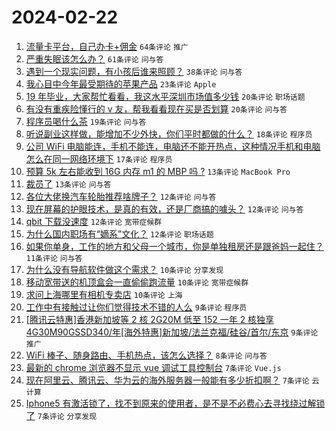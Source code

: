 # 2024-02-22

1. [流量卡平台，自己办卡+佣金](https://www.v2ex.com/t/1017424) `64条评论` `推广`
1. [严重失眠该怎么办？](https://www.v2ex.com/t/1017427) `61条评论` `问与答`
1. [遇到一个现实问题，有小孩后谁来照顾？](https://www.v2ex.com/t/1017442) `38条评论` `问与答`
1. [我心目中今年最受期待的苹果产品](https://www.v2ex.com/t/1017431) `23条评论` `Apple`
1. [19 年毕业，大家帮忙看看，我这水平深圳市场值多少钱](https://www.v2ex.com/t/1017458) `20条评论` `职场话题`
1. [有没有重疾险懂行的 v 友，帮我看看现在买是否划算](https://www.v2ex.com/t/1017430) `20条评论` `问与答`
1. [程序员喝什么茶](https://www.v2ex.com/t/1017462) `19条评论` `问与答`
1. [听说副业这样做，能增加不少外快，你们平时都做的什么？](https://www.v2ex.com/t/1017441) `18条评论` `程序员`
1. [公司 WiFi 电脑能连，手机不能连，电脑还不能开热点，这种情况手机和电脑怎么在同一网络环境下](https://www.v2ex.com/t/1017426) `17条评论` `程序员`
1. [预算 5k 左右能收到 16G 内存 m1 的 MBP 吗 ?](https://www.v2ex.com/t/1017447) `13条评论` `MacBook Pro`
1. [裁员了](https://www.v2ex.com/t/1017443) `13条评论` `问与答`
1. [各位大佬换汽车轮胎推荐啥牌子？](https://www.v2ex.com/t/1017453) `12条评论` `问与答`
1. [现在屏幕的护眼技术，是真的有效，还是厂商搞的噱头？](https://www.v2ex.com/t/1017445) `12条评论` `问与答`
1. [qbit 下载没速度](https://www.v2ex.com/t/1017439) `12条评论` `宽带症候群`
1. [为什么国内职场有“嫡系”文化？](https://www.v2ex.com/t/1017402) `12条评论` `职场话题`
1. [如果你单身，工作的地方和父母一个城市，你是单独租房还是跟爸妈一起住？](https://www.v2ex.com/t/1017406) `11条评论` `问与答`
1. [为什么没有导航软件做这个需求？](https://www.v2ex.com/t/1017463) `10条评论` `分享发现`
1. [移动宽带送的机顶盒会一直偷偷跑流量](https://www.v2ex.com/t/1017460) `10条评论` `宽带症候群`
1. [求问上海哪里有相机专卖店](https://www.v2ex.com/t/1017444) `10条评论` `上海`
1. [工作中有接触过让你们觉得技术不错的人么](https://www.v2ex.com/t/1017472) `9条评论` `程序员`
1. [[腾讯云特惠]香港新加坡等 2 核 2G20M 低至 152 一年 2 核独享 4G30M90GSSD340/年[海外特惠]新加坡/法兰克福/硅谷/首尔/东京](https://www.v2ex.com/t/1017435) `9条评论` `推广`
1. [WiFi 棒子、随身路由、手机热点，该怎么选择？](https://www.v2ex.com/t/1017434) `8条评论` `问与答`
1. [最新的 chrome 浏览器不显示 vue 调试工具控制台](https://www.v2ex.com/t/1017466) `7条评论` `Vue.js`
1. [现在阿里云、腾讯云、华为云的海外服务器一般能有多少折扣啊？](https://www.v2ex.com/t/1017465) `7条评论` `云计算`
1. [Iphone5 有激活锁了，找不到原来的使用者，是不是不必费心去寻找绕过解锁了](https://www.v2ex.com/t/1017452) `7条评论` `分享发现`

